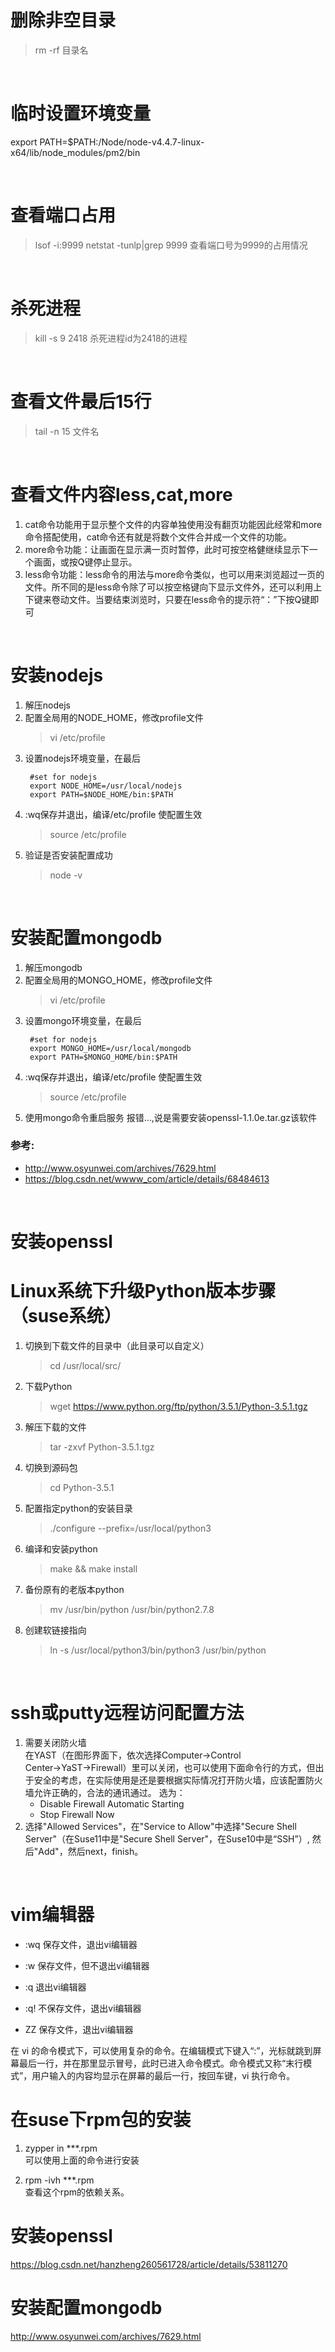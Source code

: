 # 删除非空目录
> rm -rf 目录名

<br>

# 临时设置环境变量 
export PATH=$PATH:/Node/node-v4.4.7-linux-x64/lib/node_modules/pm2/bin

<br>

# 查看端口占用
> lsof -i:9999
> netstat -tunlp|grep 9999
查看端口号为9999的占用情况

<br>

# 杀死进程
> kill -s 9 2418
杀死进程id为2418的进程

<br>

# 查看文件最后15行
> tail -n 15 文件名

<br>

# 查看文件内容less,cat,more
1. cat命令功能用于显示整个文件的内容单独使用没有翻页功能因此经常和more命令搭配使用，cat命令还有就是将数个文件合并成一个文件的功能。
2. more命令功能：让画面在显示满一页时暂停，此时可按空格健继续显示下一个画面，或按Q键停止显示。
3. less命令功能：less命令的用法与more命令类似，也可以用来浏览超过一页的文件。所不同的是less命令除了可以按空格键向下显示文件外，还可以利用上下键来卷动文件。当要结束浏览时，只要在less命令的提示符“：”下按Q键即可

<br>

# 安装nodejs
1. 解压nodejs
2. 配置全局用的NODE_HOME，修改profile文件
	> vi /etc/profile
3. 设置nodejs环境变量，在最后
	>
		#set for nodejs
		export NODE_HOME=/usr/local/nodejs
		export PATH=$NODE_HOME/bin:$PATH
4. :wq保存并退出，编译/etc/profile 使配置生效
	> source /etc/profile
5. 验证是否安装配置成功
	> node -v

<br>

# 安装配置mongodb
1. 解压mongodb
2. 配置全局用的MONGO_HOME，修改profile文件
	> vi /etc/profile
3. 设置mongo环境变量，在最后
	>
		#set for nodejs
		export MONGO_HOME=/usr/local/mongodb
		export PATH=$MONGO_HOME/bin:$PATH
4. :wq保存并退出，编译/etc/profile 使配置生效
	> source /etc/profile
5. 使用mongo命令重启服务 报错…,说是需要安装openssl-1.1.0e.tar.gz该软件

### 参考:
* http://www.osyunwei.com/archives/7629.html
* https://blog.csdn.net/wwww_com/article/details/68484613

<br>

# 安装openssl


# Linux系统下升级Python版本步骤（suse系统）
1. 切换到下载文件的目录中（此目录可以自定义）
    > cd /usr/local/src/
2. 下载Python
    > wget https://www.python.org/ftp/python/3.5.1/Python-3.5.1.tgz
3. 解压下载的文件
    > tar -zxvf Python-3.5.1.tgz
4. 切换到源码包
    > cd Python-3.5.1
5. 配置指定python的安装目录
    > ./configure --prefix=/usr/local/python3
6. 编译和安装python
    > make && make install
7. 备份原有的老版本python
    > mv /usr/bin/python /usr/bin/python2.7.8    
8. 创建软链接指向
    > ln -s /usr/local/python3/bin/python3  /usr/bin/python

<br>

# ssh或putty远程访问配置方法
1. 需要关闭防火墙\
在YAST（在图形界面下，依次选择Computer→Control Center→YaST→Firewall）里可以关闭，也可以使用下面命令行的方式，但出于安全的考虑，在实际使用是还是要根据实际情况打开防火墙，应该配置防火墙允许正确的，合法的通讯通过。
选为：
	* Disable Firewall  Automatic Starting
	* Stop Firewall Now
2. 选择"Allowed Services"，在"Service to Allow"中选择"Secure Shell Server"（在Suse11中是"Secure Shell Server"，在Suse10中是“SSH”）, 然后"Add"，然后next，finish。

<br>

# vim编辑器
* :wq
保存文件，退出vi编辑器

* :w
保存文件，但不退出vi编辑器

* :q
退出vi编辑器

* :q!
不保存文件，退出vi编辑器               

* ZZ
保存文件，退出vi编辑器

在 vi 的命令模式下，可以使用复杂的命令。在编辑模式下键入“:”，光标就跳到屏幕最后一行，并在那里显示冒号，此时已进入命令模式。命令模式又称“末行模式”，用户输入的内容均显示在屏幕的最后一行，按回车键，vi 执行命令。


# 在suse下rpm包的安装
1. zypper in   ***.rpm\
可以使用上面的命令进行安装

2. rpm -ivh ***.rpm\
查看这个rpm的依赖关系。




















# 安装openssl
https://blog.csdn.net/hanzheng260561728/article/details/53811270

# 安装配置mongodb
http://www.osyunwei.com/archives/7629.html





























